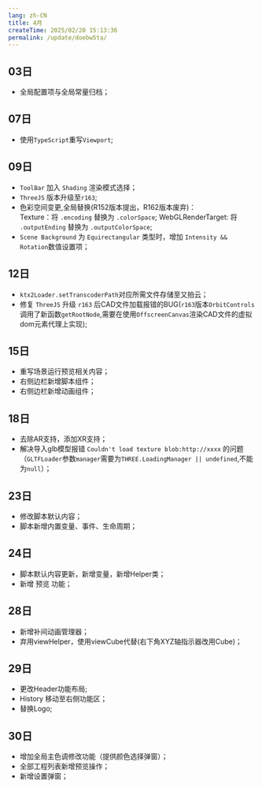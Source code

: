 ```yaml
---
lang: zh-CN
title: 4月
createTime: 2025/02/20 15:13:36
permalink: /update/doebw5ta/
---
```


## 03日
* 全局配置项与全局常量归档；

## 07日
* 使用`TypeScript`重写`Viewport`;

## 09日
* `ToolBar` 加入 `Shading` 渲染模式选择；
* `ThreeJS` 版本升级至`r163`;
* 色彩空间变更,全局替换(R152版本提出，R162版本废弃)： <br />
Texture：将 `.encoding` 替换为 `.colorSpace`;
WebGLRenderTarget: 将 `.outputEnding` 替换为 `.outputColorSpace`;
* `Scene Background` 为 `Equirectangular` 类型时，增加 `Intensity && Rotation`数值设置项；

## 12日
* `ktx2Loader.setTranscoderPath`对应所需文件存储至又拍云；
* 修复 `ThreeJS` 升级 `r163` 后CAD文件加载报错的BUG(`r163`版本`OrbitControls`调用了新函数`getRootNode`,需要在使用`OffscreenCanvas`渲染CAD文件的虚拟dom元素代理上实现);

## 15日
* 重写场景运行预览相关内容；
* 右侧边栏新增脚本组件；
* 右侧边栏新增动画组件；

## 18日
* 去除AR支持，添加XR支持；
* 解决导入glb模型报错 `Couldn't load texture blob:http://xxxx` 的问题（`GLTFLoader`参数`manager`需要为`THREE.LoadingManager || undefined`,不能为`null`）；

## 23日
* 修改脚本默认内容；
* 脚本新增内置变量、事件、生命周期；

## 24日
* 脚本默认内容更新，新增变量，新增Helper类；
* 新增 预览 功能；

## 28日
* 新增补间动画管理器；
* 弃用viewHelper，使用viewCube代替(右下角XYZ轴指示器改用Cube)；

## 29日
* 更改Header功能布局;
* History 移动至右侧功能区；
* 替换Logo;
 
## 30日
* 增加全局主色调修改功能（提供颜色选择弹窗）；
* 全部工程列表新增预览操作；
* 新增设置弹窗；